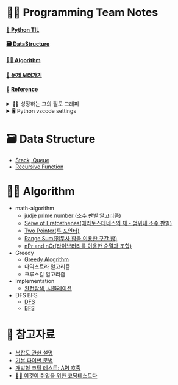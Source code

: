 # 👨‍💻 Programming Team Notes


#### [📔 Python TIL](https://github.com/dustin-kang/Programming-Team-Notes/wiki)
#### [🗃️ DataStructure](https://github.com/dustin-kang/Programming-Team-Notes#%EF%B8%8F-data-structure)
#### [👨‍💻 Algorithm](https://github.com/dustin-kang/Programming-Team-Notes#-algorithm-1)
#### [📄 문제 보러가기](https://github.com/dustin-kang/Programming-Team-Notes/issues)
####  [📌 Reference](https://github.com/dustin-kang/Programming-Team-Notes#-참고자료)

<details>
<summary> 👨‍💻 성장하는 그의 필모 그래피</summary>
<h4>프로그래머스에서 코딩테스트 입문 100문제를 풀었다고 주신 머쓱이 스탬프</h4>
<img width="281" alt="Screenshot 2023-04-18 at 12 41 03" src="https://user-images.githubusercontent.com/55238671/232665627-d747b41a-4608-4b82-88ce-260148ab2631.png"> 

<h4>PCCE(코딩 필수 역량) Python3 Lv4/Lv4 등급을 달성했어요.</h4>

![ic-pcce-lv4-f5f22bf0](https://user-images.githubusercontent.com/55238671/233020425-419f46c6-6f4f-4825-8112-6e911b8fe6fc.png)

</details>

<details>
<summary> 🖥️ Python vscode settings </summary>
<h4> 디버깅 및  실행 단축키</h4>
<li> 디버깅 단축키  : cmd + shift + d </li>
<li> 시간  측정 : time python3 파이썬.py </li>

<h4> 리눅스 명령어로 테스트 파일 만들기 </h4>

1. 디버킹 아이콘 → `launch.json` 파일 만들기
2. 메인 디렉토리에 input, output 파일, main.py 파일을 만들기
3. launch.json 에 input을 통해 output을 내보내는 방식으로 리눅스 명령어 조절하기 `"args" : ["<", "input.txt", ">", "output.txt"]`
</details>

# 🗃️ Data Structure
- [Stack, Queue](https://github.com/dustin-kang/Programming-Team-Notes/blob/Python/data-structure/stack_queue.md)
- [Recursive Function](https://github.com/dustin-kang/Programming-Team-Notes/blob/Python/data-structure/recursive_function.md)


# 👨‍💻 Algorithm

- math-algorithm
  - [judje prime number (소수 판별 알고리즘)](https://github.com/dustin-kang/Programming-Team-Notes/blob/Python/math-algorithm/judge_prime_number.md)
  - [Seive of Eratosthenes(에라토스테네스의 체 - 범위내 소수 판별)](https://github.com/dustin-kang/Programming-Team-Notes/blob/Python/math-algorithm/sieve_of_eratosthenes.md)
  - [Two Pointer(투 포인터)](https://github.com/dustin-kang/Programming-Team-Notes/blob/Python/math-algorithm/two-pointer.md)
  - [Range Sum(접두사 합을 이용한 구간 합)](https://github.com/dustin-kang/Programming-Team-Notes/blob/Python/math-algorithm/range_sum.md)
  - [nPr and nCr(라이브러리를 이용한 순열과 조합)](https://github.com/dustin-kang/Programming-Team-Notes/blob/Python/math-algorithm/itertools.md)
- Greedy
  - [Greedy Alogrithm](https://github.com/dustin-kang/Programming-Team-Notes/blob/Python/greedy/greedy.md)
  - 다익스트라 알고리즘
  - 크루스칼 알고리즘
- Implementation
  - [완전탐색, 시뮬레이션](https://github.com/dustin-kang/Programming-Team-Notes/blob/Python/implementation/implementation.md)
- DFS BFS
  - [DFS](https://github.com/dustin-kang/Programming-Team-Notes/blob/Python/dfs_bfs/dfs_bfs.md#dfs-depth-first-search)
  - [BFS](https://github.com/dustin-kang/Programming-Team-Notes/blob/Python/dfs_bfs/dfs_bfs.md#bfs-breadth-first-search)




# 📌 참고자료
- [복잡도 관한 설명](https://github.com/dustin-kang/devStudy/blob/main/data_structure/complexity.md)
- [기본 파이썬 문법](https://github.com/dustin-kang/Programming-Team-Notes/blob/Python/Pythoncode.ipynb)
- [개발형 코딩 테스트: API 호출](https://github.com/dustin-kang/Programming-Team-Notes/blob/Python/pythonapi.md)
- [👨‍💻 이것이 취업을 위한 코딩테스트다](https://github.com/ndb796/python-for-coding-test)



